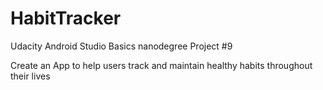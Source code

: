 # HabitTracker
Udacity Android Studio Basics nanodegree Project #9

Create an App to help users track and maintain healthy habits throughout their lives
